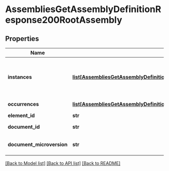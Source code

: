 # AssembliesGetAssemblyDefinitionResponse200RootAssembly

## Properties
Name | Type | Description | Notes
------------ | ------------- | ------------- | -------------
**instances** | [**list[AssembliesGetAssemblyDefinitionResponse200RootAssemblyInstances]**](AssembliesGetAssemblyDefinitionResponse200RootAssemblyInstances.md) | Direct child parts and sub-assemblies of the assembly. | [optional] 
**occurrences** | [**list[AssembliesGetAssemblyDefinitionResponse200RootAssemblyOccurrences]**](AssembliesGetAssemblyDefinitionResponse200RootAssemblyOccurrences.md) | Assembly occurrences | [optional] 
**element_id** | **str** | Element ID | [optional] 
**document_id** | **str** | Document ID | [optional] 
**document_microversion** | **str** | Document microversion ID | [optional] 

[[Back to Model list]](../README.md#documentation-for-models) [[Back to API list]](../README.md#documentation-for-api-endpoints) [[Back to README]](../README.md)



